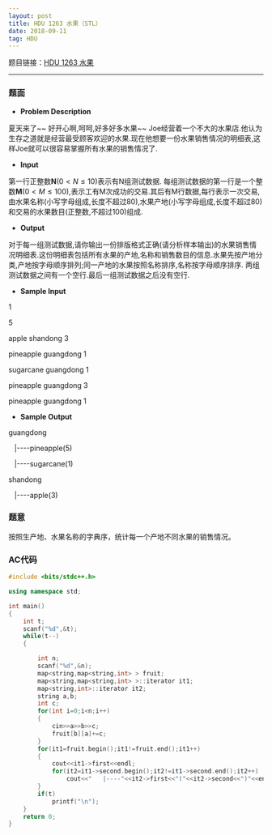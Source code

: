 ```yaml
---
layout: post
title: HDU 1263 水果（STL）
date: 2018-09-11 
tag: HDU
---
```


题目链接：[HDU 1263 水果](http://acm.hdu.edu.cn/showproblem.php?pid=1263)

-------------------
### 题面
* **Problem Description**

夏天来了~~ 好开心啊,呵呵,好多好多水果~~
Joe经营着一个不大的水果店.他认为生存之道就是经营最受顾客欢迎的水果.现在他想要一份水果销售情况的明细表,这样Joe就可以很容易掌握所有水果的销售情况了.

* **Input**

第一行正整数**N**($0<N≤10$)表示有N组测试数据.
每组测试数据的第一行是一个整数**M**($0<M≤100$),表示工有M次成功的交易.其后有M行数据,每行表示一次交易,由水果名称(小写字母组成,长度不超过80),水果产地(小写字母组成,长度不超过80)和交易的水果数目(正整数,不超过100)组成.

* **Output**

对于每一组测试数据,请你输出一份排版格式正确(请分析样本输出)的水果销售情况明细表.这份明细表包括所有水果的产地,名称和销售数目的信息.水果先按产地分类,产地按字母顺序排列;同一产地的水果按照名称排序,名称按字母顺序排序.
两组测试数据之间有一个空行.最后一组测试数据之后没有空行. 

* **Sample Input**

1

5

apple shandong 3

pineapple guangdong 1

sugarcane guangdong 1

pineapple guangdong 3

pineapple guangdong 1

* **Sample Output**

guangdong

&nbsp;&nbsp;&nbsp;|----pineapple(5)

&nbsp;&nbsp;&nbsp;|----sugarcane(1)

shandong

&nbsp;&nbsp;&nbsp;|----apple(3)

### 题意

按照生产地、水果名称的字典序，统计每一个产地不同水果的销售情况。 

### AC代码
``` c++
#include <bits/stdc++.h>

using namespace std;

int main()
{
    int t;
    scanf("%d",&t);
    while(t--)
    {

        int n;
        scanf("%d",&n);
        map<string,map<string,int> > fruit;
        map<string,map<string,int> >::iterator it1;
        map<string,int>::iterator it2;
        string a,b;
        int c;
        for(int i=0;i<n;i++)
        {
            cin>>a>>b>>c;
            fruit[b][a]+=c;
        }
        for(it1=fruit.begin();it1!=fruit.end();it1++)
        {
            cout<<it1->first<<endl;
            for(it2=it1->second.begin();it2!=it1->second.end();it2++)
                cout<<"   |----"<<it2->first<<"("<<it2->second<<")"<<endl;
        }
        if(t)
            printf("\n");
    }
    return 0;
}
```
